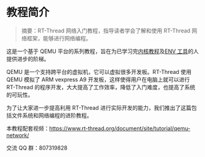 # 教程简介

> 摘要：RT-Thread 网络入门教程，指导读者学会了解和使用 RT-Thread 网络框架，能够进行网络编程。

这是一个基于 QEMU 平台的系列教程，旨在为已学习完[内核教程](../kernel/kernel-video.md)及[ENV 工具](../env-video.md)的人提供进步的阶梯。

QEMU 是一个支持跨平台的虚拟机，它可以虚拟很多开发板。RT-Thread 使用 QEMU 模拟了 ARM vexpress A9 开发板，这样使得用户在电脑上就可以进行 RT-Thread 的程序开发，大大提高了工作效率，降低了入门难度，也提高了系统的可玩性。

为了让大家进一步提高利用 RT-Thread 进行实际开发的能力，我们推出了这篇包括文件系统和网络编程的进阶教程。

本教程配套视频：<https://www.rt-thread.org/document/site/tutorial/qemu-network/>

交流 QQ 群：807319828
